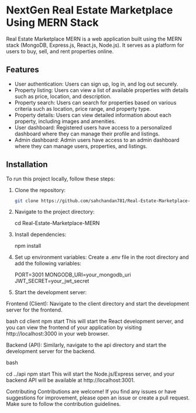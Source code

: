 # NextGen Real Estate Marketplace Using MERN Stack

Real Estate Marketplace MERN is a web application built using the MERN stack (MongoDB, Express.js, React.js, Node.js).
It serves as a platform for users to buy, sell, and rent properties online.

## Features

- User authentication: Users can sign up, log in, and log out securely.
- Property listing: Users can view a list of available properties with details such as price, location, and description.
- Property search: Users can search for properties based on various criteria such as location, price range, and property type.
- Property details: Users can view detailed information about each property, including images and amenities.
- User dashboard: Registered users have access to a personalized dashboard where they can manage their profile and listings.
- Admin dashboard: Admin users have access to an admin dashboard where they can manage users, properties, and listings.

## Installation

To run this project locally, follow these steps:

1. Clone the repository:

   ```bash
   git clone https://github.com/sahchandan781/Real-Estate-Marketplace-MERN.git

2. Navigate to the project directory:

   cd Real-Estate-Marketplace-MERN
   
3. Install dependencies:

   npm install

4. Set up environment variables:
   Create a .env file in the root directory and add the following variables:

   PORT=3001
   MONGODB_URI=your_mongodb_uri
   JWT_SECRET=your_jwt_secret

5. Start the development server:

Frontend (Client): Navigate to the client directory and start the development server for the frontend.

bash
cd client
npm start
This will start the React development server, and you can view the frontend of your application by visiting http://localhost:3000 in your web browser.

Backend (API): Similarly, navigate to the api directory and start the development server for the backend.

bash

cd ../api
npm start
This will start the Node.js/Express server, and your backend API will be available at http://localhost:3001.


Contributing
Contributions are welcome! If you find any issues or have suggestions for improvement, please open an issue or create a
pull request. Make sure to follow the contribution guidelines.

    


